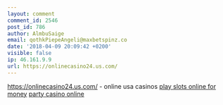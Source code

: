 ```yaml
---
layout: comment
comment_id: 2546
post_id: 786
author: AlmbuSaige
email: qothkPiepeAngeli@maxbetspinz.co
date: '2018-04-09 20:09:42 +0200'
visible: false
ip: 46.161.9.9
url: https://onlinecasino24.us.com/
---
```

https://onlinecasino24.us.com/ - online usa casinos 
<a href="https://onlinecasino24.us.com/">play slots online for money</a> 
<a href=" https://onlinecasino24.us.com/ ">party casino online</a>
